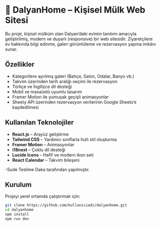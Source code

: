 # 🌿 DalyanHome – Kişisel Mülk Web Sitesi

Bu proje, kişisel mülküm olan Dalyan’daki evimin tanıtımı amacıyla geliştirilmiş, modern ve duyarlı (responsive) bir web sitesidir. Ziyaretçilere ev hakkında bilgi edinme, galeri görüntüleme ve rezervasyon yapma imkânı sunar.

## Özellikler

- Kategorilere ayrılmış galeri (Bahçe, Salon, Odalar, Banyo vb.)
- Takvim üzerinden tarih aralığı seçimi ile rezervasyon
- Türkçe ve İngilizce dil desteği
- Mobil ve masaüstü uyumlu tasarım
- Framer Motion ile yumuşak geçişli animasyonlar
- Sheety API üzerinden rezervasyon verilerinin Google Sheets’e kaydedilmesi

## Kullanılan Teknolojiler

- **React.js** – Arayüz geliştirme
- **Tailwind CSS** – Yardımcı sınıflarla hızlı stil oluşturma
- **Framer Motion** – Animasyonlar
- **i18next** – Çoklu dil desteği
- **Lucide Icons** – Hafif ve modern ikon seti
- **React Calendar** – Takvim bileşeni

-Sude Teslime Daka tarafından yapılmıştır.

## Kurulum

Projeyi yerel ortamda çalıştırmak için:

```bash
git clone https://github.com/kullaniciadi/dalyanhome.git
cd dalyanhome
npm install
npm run dev


